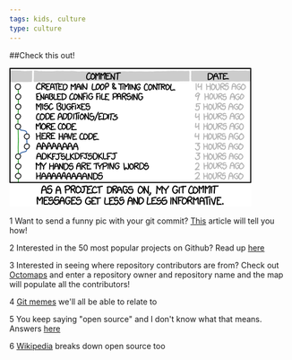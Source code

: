 ```yaml
---
tags: kids, culture
type: culture
---
```


##Check this out!

![Git Pic](git_commit.png "Git")

1 Want to send a funny pic with your git commit? [This](http://mroth.github.io/lolcommits/ ) article will tell you how!

2 Interested in the 50 most popular projects on Github? Read up [here](http://bostinno.streetwise.co/2011/08/16/githubs-50-most-popular-projects/)

3 Interested in seeing where repository contributors are from? Check out [Octomaps](http://octomaps.com/) and enter a repository owner and repository name and the map will populate all the contributors!

4 [Git memes](http://wheningit.tumblr.com/) we'll all be able to relate to

5 You keep saying "open source" and I don't know what that means. Answers [here](http://opensource.com/resources/what-open-source)

6 [Wikipedia](http://en.wikipedia.org/wiki/Open-source_software) breaks down open source too 